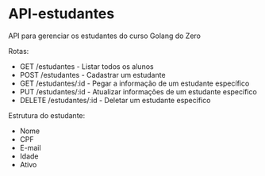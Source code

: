 # API-estudantes
API para gerenciar os estudantes do curso Golang do Zero

Rotas:
- GET /estudantes - Listar todos os alunos
- POST /estudantes - Cadastrar um estudante
- GET /estudantes/:id - Pegar a informação de um estudante específico
- PUT /estudantes/:id - Atualizar informações de um estudante específico
- DELETE /estudantes/:id - Deletar um estudante específico

Estrutura do estudante:
- Nome
- CPF
- E-mail
- Idade
- Ativo
